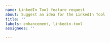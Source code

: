 ```yaml
---
name: LinkedIn Tool feature request
about: Suggest an idea for the LinkedIn Tool
title: ''
labels: enhancement, linkedin-tool
assignees: ''

---
```



